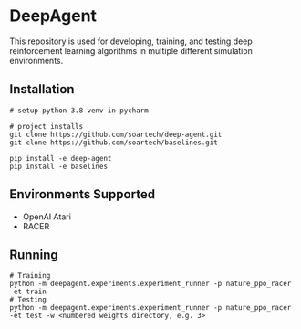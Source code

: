 # DeepAgent

This repository is used for developing, training, and testing deep reinforcement learning algorithms in multiple
different simulation environments.

## Installation
```
# setup python 3.8 venv in pycharm

# project installs
git clone https://github.com/soartech/deep-agent.git
git clone https://github.com/soartech/baselines.git

pip install -e deep-agent
pip install -e baselines
```

## Environments Supported
- OpenAI Atari
- RACER

## Running

```
# Training
python -m deepagent.experiments.experiment_runner -p nature_ppo_racer -et train
# Testing
python -m deepagent.experiments.experiment_runner -p nature_ppo_racer -et test -w <numbered weights directory, e.g. 3>
```
